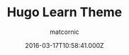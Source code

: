 ---
title: Hugo Learn Theme
github: https://github.com/matcornic/hugo-theme-learn
demo: https://learn.netlify.com/en/
author: matcornic
ssg:
  - Hugo
cms:
  - Markdown
date: 2016-03-17T10:58:41.000Z
description: Porting Grav Learn theme to Hugo
draft: false
publish_date: '2016-03-17T10:58:41Z'
update_date: '2021-10-28T19:04:10Z'
github_star: 1432
github_fork: 1240
---